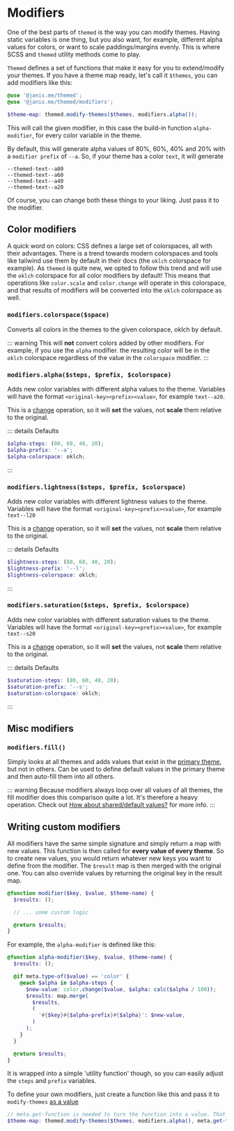 # Modifiers

One of the best parts of `themed` is the way you can modify themes. Having static variables is one thing, but you also want, for example, different alpha values for colors, or want to scale paddings/margins evenly.
This is where SCSS and `themed` utility methods come to play.

`Themed` defines a set of functions that make it easy for you to extend/modify your themes. If you have a theme map ready, let's call it `$themes`, you can add modifiers like this:

```scss
@use '@janis.me/themed';
@use '@janis.me/themed/modifiers';

$theme-map: themed.modify-themes($themes, modifiers.alpha());
```

This will call the given modifier, in this case the build-in function `alpha-modifier`, for every color variable in the theme.

By default, this will generate alpha values of 80%, 60%, 40% and 20% with a `modifier prefix` of `--a`. So, if your theme has a color `text`, it will generate

```text
--themed-text--a80
--themed-text--a60
--themed-text--a40
--themed-text--a20
```

Of course, you can change both these things to your liking. Just pass it to the modifier.

## Color modifiers

A quick word on colors: CSS defines a large set of colorspaces, all with their advantages. There is a trend towards modern colorspaces and tools like tailwind use them by default in their docs (the `oklch` colorspace for example).
As `themed` is quite new, we opted to follow this trend and will use the `oklch` colorspace for all color modifiers by default! This means that operations like `color.scale` and `color.change` will operate in this colorspace, and that results of modifiers will be converted into the `oklch` colorspace as well.

### `modifiers.colorspace($space)`

Converts all colors in the themes to the given colorspace, oklch by default.

::: warning
This will **not** convert colors added by other modifiers. For example, if you use the `alpha` modifier. the resulting color will be in the `oklch` colorspace regardless of the value in the `colorspace` modifier.
:::

### `modifiers.alpha($steps, $prefix, $colorspace)`

Adds new color variables with different alpha values to the theme. Variables will have the format `<original-key><prefix><value>`, for example `text--a20`.

This is a [change](https://sass-lang.com/documentation/modules/color/#change) operation, so it will **set** the values, not **scale** them relative to the original.

::: details Defaults

```scss
$alpha-steps: (80, 60, 40, 20);
$alpha-prefix: '--a';
$alpha-colorspace: oklch;
```

:::

### `modifiers.lightness($steps, $prefix, $colorspace)`

Adds new color variables with different lightness values to the theme. Variables will have the format `<original-key><prefix><value>`, for example `text--l20`

This is a [change](https://sass-lang.com/documentation/modules/color/#change) operation, so it will **set** the values, not **scale** them relative to the original.

::: details Defaults

```scss
$lightness-steps: (80, 60, 40, 20);
$lightness-prefix: '--l';
$lightness-colorspace: oklch;
```

:::

### `modifiers.saturation($steps, $prefix, $colorspace)`

Adds new color variables with different saturation values to the theme. Variables will have the format `<original-key><prefix><value>`, for example `text--s20`

This is a [change](https://sass-lang.com/documentation/modules/color/#change) operation, so it will **set** the values, not **scale** them relative to the original.

::: details Defaults

```scss
$saturation-steps: (80, 60, 40, 20);
$saturation-prefix: '--s';
$saturation-colorspace: oklch;
```

:::

## Misc modifiers

### `modifiers.fill()`

Simply looks at all themes and adds values that exist in the [primary theme](/guide/defining-themes#the-primary-theme), but not in others. Can be used to define default values in the primary theme and then auto-fill them into all others.

::: warning
Because modifiers always loop over all values of all themes, the fill modifier does this comparison quite a lot. It's therefore a heavy operation. Check out [How about shared/default values?](/guide/defining-themes#how-about-shared-default-values) for more info.
:::

## Writing custom modifiers

All modifiers have the same simple signature and simply return a map with new values. This function is then called for **every value of every theme**. So to create new values, you would return whatever new keys you want to define from the modifier. The `$result` map is then merged with the original one. You can also override values by returning the original key in the result map.

```scss
@function modifier($key, $value, $theme-name) {
  $results: ();

  // ... some custom logic

  @return $results;
}
```

For example, the `alpha-modifier` is defined like this:

```scss
@function alpha-modifier($key, $value, $theme-name) {
  $results: ();

  @if meta.type-of($value) == 'color' {
    @each $alpha in $alpha-steps {
      $new-value: color.change($value, $alpha: calc($alpha / 100));
      $results: map.merge(
        $results,
        (
          '#{$key}#{$alpha-prefix}#{$alpha}': $new-value,
        )
      );
    }
  }

  @return $results;
}
```

It is wrapped into a simple 'utility function' though, so you can easily adjust the `steps` and `prefix` variables.

To define your own modifiers, just create a function like this and pass it to `modify-themes` [as a value](https://sass-lang.com/documentation/modules/meta/#get-function)

```scss
// meta.get-function is needed to turn the function into a value. That's how SCSS works.
$theme-map: themed.modify-themes($themes, modifiers.alpha(), meta.get-function(my-custom-modifier));
```
